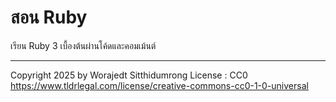 # สอน Ruby 

เรียน Ruby 3 เบื้องต้นผ่านโค้ดและคอมเม้นต์

----
Copyright 2025 by Worajedt Sitthidumrong
License : CC0
https://www.tldrlegal.com/license/creative-commons-cc0-1-0-universal
